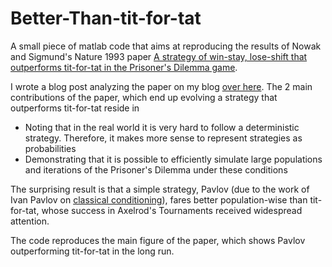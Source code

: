 Better-Than-tit-for-tat
=======================

A small piece of matlab code that aims at reproducing the results of Nowak and Sigmund's Nature 1993 paper [A strategy of win-stay, lose-shift that outperforms tit-for-tat in the Prisoner's Dilemma game](http://abel.math.harvard.edu/archive/153_fall_04/Additional_reading_material/A_strategy_of_winstay_loseshift_that_out_performs_titfortat_in_the_Prisoners_Dilemma_game.pdf.pdf).

I wrote a blog post analyzing the paper on my blog [over here](http://jltmtz.github.io/game%20theory/2014/09/03/better-than-tit-for-that/). The 2 main contributions of the paper, which end up evolving a strategy that outperforms tit-for-tat reside in

* Noting that in the real world it is very hard to follow a deterministic strategy. Therefore, it makes more sense to represent strategies as probabilities
* Demonstrating that it is possible to efficiently simulate large populations and iterations of the Prisoner's Dilemma under these conditions

The surprising result is that a simple strategy, Pavlov (due to the work of Ivan Pavlov on [classical conditioning](http://en.wikipedia.org/wiki/Classical_conditioning)), fares better population-wise than tit-for-tat, whose success in Axelrod's Tournaments received widespread attention.

The code reproduces the main figure of the paper, which shows Pavlov outperforming tit-for-tat in the long run.
